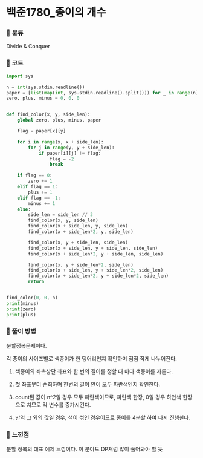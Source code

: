 # 백준1780\_종이의 개수

### &#127822; 분류

Divide & Conquer

### &#127822; 코드

```python
import sys

n = int(sys.stdin.readline())
paper = [list(map(int, sys.stdin.readline().split())) for _ in range(n)]
zero, plus, minus = 0, 0, 0


def find_color(x, y, side_len):
    global zero, plus, minus, paper

    flag = paper[x][y]

    for i in range(x, x + side_len):
        for j in range(y, y + side_len):
            if paper[i][j] != flag:
                flag = -2
                break

    if flag == 0:
        zero += 1
    elif flag == 1:
        plus += 1
    elif flag == -1:
        minus += 1
    else:
        side_len = side_len // 3
        find_color(x, y, side_len)
        find_color(x + side_len, y, side_len)
        find_color(x + side_len*2, y, side_len)

        find_color(x, y + side_len, side_len)
        find_color(x + side_len, y + side_len, side_len)
        find_color(x + side_len*2, y + side_len, side_len)

        find_color(x, y + side_len*2, side_len)
        find_color(x + side_len, y + side_len*2, side_len)
        find_color(x + side_len*2, y + side_len*2, side_len)
        return


find_color(0, 0, n)
print(minus)
print(zero)
print(plus)
```

### &#127822; 풀이 방법

분할정복문제이다.

각 종이의 사이즈별로 색종이가 한 덩어리인지 확인하며 점점 작게 나누어진다.

1. 색종이의 좌측상단 좌표와 한 변의 길이를 정할 때 마다 색종이를 자른다.

2. 첫 좌표부터 순회하며 한변의 길이 안이 모두 파란색인지 확인한다.

3. count된 값이 n^2일 경우 모두 파란색이므로, 파란색 한장, 0일 경우 하얀색 한장으로 치므로 각 변수를 증가시킨다.

4. 만약 그 외의 값일 경우, 색이 섞인 경우이므로 종이를 4분할 하여 다시 진행한다.

### &#127822; 느낀점

분할 정복의 대표 예제 느낌이다. 이 분야도 DP처럼 많이 풀어봐야 할 듯
